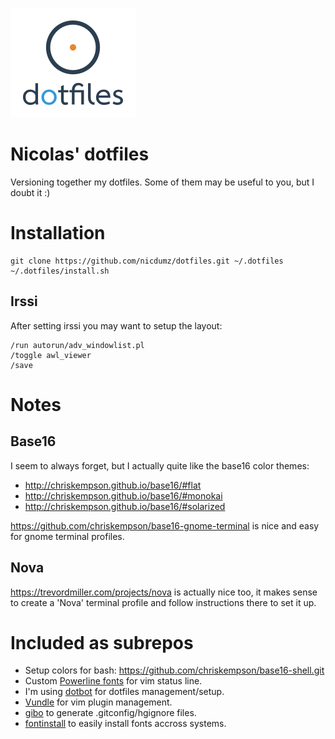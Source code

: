 ![Logo](logo_200.png "Logo")

# Nicolas' dotfiles

Versioning together my dotfiles. Some of them may be useful to you, but I doubt
it :)

# Installation

    git clone https://github.com/nicdumz/dotfiles.git ~/.dotfiles
    ~/.dotfiles/install.sh

## Irssi

After setting irssi you may want to setup the layout:

    /run autorun/adv_windowlist.pl
    /toggle awl_viewer
    /save

# Notes

## Base16

I seem to always forget, but I actually quite like the base16 color themes:

-   http://chriskempson.github.io/base16/#flat
-   http://chriskempson.github.io/base16/#monokai
-   http://chriskempson.github.io/base16/#solarized

https://github.com/chriskempson/base16-gnome-terminal is nice and easy for gnome
terminal profiles.

## Nova

https://trevordmiller.com/projects/nova is actually nice too, it makes sense to
create a 'Nova' terminal profile and follow instructions there to set it up.

# Included as subrepos

-   Setup colors for bash: https://github.com/chriskempson/base16-shell.git
-   Custom [Powerline fonts](https://github.com/powerline/fonts) for vim status
    line.
-   I'm using [dotbot](https://github.com/anishathalye/dotbot) for dotfiles
    management/setup.
-   [Vundle](https://github.com/gmarik/vundle) for vim plugin management.
-   [gibo](https://github.com/simonwhitaker/gibo) to generate
    .gitconfig/hgignore files.
-   [fontinstall](https://github.com/nicdumz/fontinstall) to easily install
    fonts accross systems.
